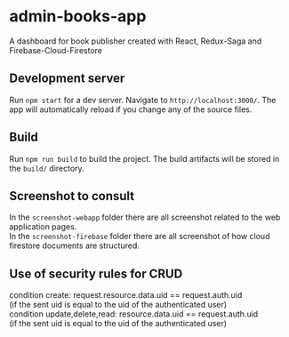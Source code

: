 # admin-books-app
A dashboard for book publisher created with React, Redux-Saga and Firebase-Cloud-Firestore

## Development server
Run `npm start` for a dev server. Navigate to `http://localhost:3000/`. 
The app will automatically reload if you change any of the source files.

## Build
Run `npm run build` to build the project. The build artifacts will be stored in the `build/` directory.

## Screenshot to consult
In the `screenshot-webapp` folder there are all screenshot related to the web application pages. <br/>
In the `screenshot-firebase` folder there are all screenshot of how cloud firestore documents are structured.

## Use of security rules for CRUD
condition create: request.resource.data.uid == request.auth.uid 
<br/> (if the sent uid is equal to the uid of the authenticated user)
<br/>
condition update,delete,read: resource.data.uid == request.auth.uid
<br/> (if the sent uid is equal to the uid of the authenticated user)

